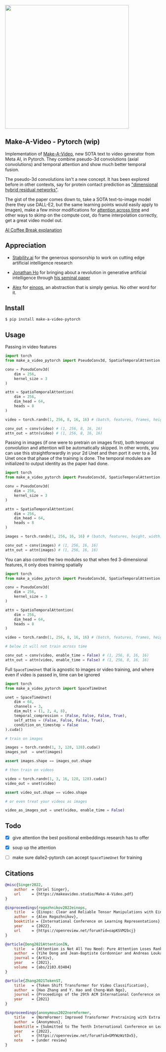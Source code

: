 <img src="./make-a-video.png" width="400px"></img>

## Make-A-Video - Pytorch (wip)

Implementation of <a href="https://makeavideo.studio/">Make-A-Video</a>, new SOTA text to video generator from Meta AI, in Pytorch. They combine pseudo-3d convolutions (axial convolutions) and temporal attention and show much better temporal fusion.

The pseudo-3d convolutions isn't a new concept. It has been explored before in other contexts, say for protein contact prediction as <a href="https://www.biorxiv.org/content/10.1101/2022.08.04.502748v2.full">"dimensional hybrid residual networks"</a>.

The gist of the paper comes down to, take a SOTA text-to-image model (here they use DALL-E2, but the same learning points would easily apply to Imagen), make a few minor modifications for <a href="https://arxiv.org/abs/2204.03458">attention across time</a> and other ways to skimp on the compute cost, do frame interpolation correctly, get a great video model out.

<a href="https://www.youtube.com/watch?v=AcvmyqGgMh8">AI Coffee Break explanation</a>

## Appreciation

- <a href="https://stability.ai/">Stability.ai</a> for the generous sponsorship to work on cutting edge artificial intelligence research

- <a href="http://www.jonathanho.me/">Jonathan Ho</a> for bringing about a revolution in generative artificial intelligence through <a href="https://arxiv.org/abs/2006.11239">his seminal paper</a>

- <a href="https://github.com/arogozhnikov">Alex</a> for <a href="https://github.com/arogozhnikov/einops">einops</a>, an abstraction that is simply genius. No other word for it.

## Install

```bash
$ pip install make-a-video-pytorch
```

## Usage

Passing in video features

```python
import torch
from make_a_video_pytorch import PseudoConv3d, SpatioTemporalAttention

conv = PseudoConv3d(
    dim = 256,
    kernel_size = 3
)

attn = SpatioTemporalAttention(
    dim = 256,
    dim_head = 64,
    heads = 8
)

video = torch.randn(1, 256, 8, 16, 16) # (batch, features, frames, height, width)

conv_out = conv(video) # (1, 256, 8, 16, 16)
attn_out = attn(video) # (1, 256, 8, 16, 16)
```

Passing in images (if one were to pretrain on images first), both temporal convolution and attention will be automatically skipped. In other words, you can use this straightforwardly in your 2d Unet and then port it over to a 3d Unet once that phase of the training is done. The temporal modules are initialized to output identity as the paper had done.

```python
import torch
from make_a_video_pytorch import PseudoConv3d, SpatioTemporalAttention

conv = PseudoConv3d(
    dim = 256,
    kernel_size = 3
)

attn = SpatioTemporalAttention(
    dim = 256,
    dim_head = 64,
    heads = 8
)

images = torch.randn(1, 256, 16, 16) # (batch, features, height, width)

conv_out = conv(images) # (1, 256, 16, 16)
attn_out = attn(images) # (1, 256, 16, 16)
```

You can also control the two modules so that when fed 3-dimensional features, it only does training spatially

```python
import torch
from make_a_video_pytorch import PseudoConv3d, SpatioTemporalAttention

conv = PseudoConv3d(
    dim = 256,
    kernel_size = 3
)

attn = SpatioTemporalAttention(
    dim = 256,
    dim_head = 64,
    heads = 8
)

video = torch.randn(1, 256, 8, 16, 16) # (batch, features, frames, height, width)

# below it will not train across time

conv_out = conv(video, enable_time = False) # (1, 256, 8, 16, 16)
attn_out = attn(video, enable_time = False) # (1, 256, 8, 16, 16)
```

Full `SpaceTimeUnet` that is agnostic to images or video training, and where even if video is passed in, time can be ignored


```python
import torch
from make_a_video_pytorch import SpaceTimeUnet

unet = SpaceTimeUnet(
    dim = 64,
    channels = 3,
    dim_mult = (1, 2, 4, 8),
    temporal_compression = (False, False, False, True),
    self_attns = (False, False, False, True),
    condition_on_timestep = False
).cuda()

# train on images

images = torch.randn(1, 3, 128, 128).cuda()
images_out  = unet(images)

assert images.shape == images_out.shape

# then train on videos

video = torch.randn(1, 3, 16, 128, 128).cuda()
video_out = unet(video)

assert video_out.shape == video.shape

# or even treat your videos as images

video_as_images_out = unet(video, enable_time = False)
```

## Todo

- [x] give attention the best positional embeddings research has to offer
- [x] soup up the attention

- [ ] make sure dalle2-pytorch can accept `SpaceTimeUnet` for training

## Citations

```bibtex
@misc{Singer2022,
    author  = {Uriel Singer},
    url     = {https://makeavideo.studio/Make-A-Video.pdf}
}
```

```bibtex
@inproceedings{rogozhnikov2022einops,
    title   = {Einops: Clear and Reliable Tensor Manipulations with Einstein-like Notation},
    author  = {Alex Rogozhnikov},
    booktitle = {International Conference on Learning Representations},
    year    = {2022},
    url     = {https://openreview.net/forum?id=oapKSVM2bcj}
}
```

```bibtex
@article{Dong2021AttentionIN,
    title   = {Attention is Not All You Need: Pure Attention Loses Rank Doubly Exponentially with Depth},
    author  = {Yihe Dong and Jean-Baptiste Cordonnier and Andreas Loukas},
    journal = {ArXiv},
    year    = {2021},
    volume  = {abs/2103.03404}
}
```

```bibtex
@article{Zhang2021TokenST,
    title   = {Token Shift Transformer for Video Classification},
    author  = {Hao Zhang and Y. Hao and Chong-Wah Ngo},
    journal = {Proceedings of the 29th ACM International Conference on Multimedia},
    year    = {2021}
}
```

```bibtex
@inproceedings{anonymous2022normformer,
    title   = {NormFormer: Improved Transformer Pretraining with Extra Normalization},
    author  = {Anonymous},
    booktitle = {Submitted to The Tenth International Conference on Learning Representations },
    year    = {2022},
    url     = {https://openreview.net/forum?id=GMYWzWztDx5},
    note    = {under review}
}
```
